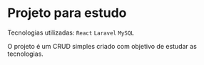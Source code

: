 # Projeto para estudo
Tecnologias utilizadas: `React` `Laravel` `MySQL`

O projeto é um CRUD simples criado com objetivo de estudar as tecnologias.
